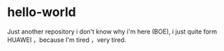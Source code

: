 # hello-world
Just another repository
i don't know why  i'm here (BOE), i just quite form HUAWEI ，because I'm tired ，very tired.
